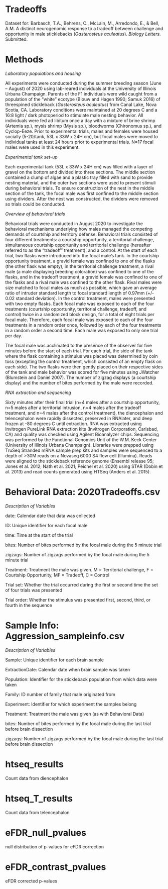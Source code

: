 # Tradeoffs
Dataset for: Barbasch, T.A., Behrens, C., McLain, M., Arredondo, E., & Bell, A.M. A distinct neurogenomic response to a tradeoff between challenge and opportunity in male sticklebacks (_Gasterosteus aculeatus_). _Biology Letters._ Submitted.

# Methods
_Laboratory populations and housing_

All experiments were conducted during the summer breeding season (June – August) of 2020 using lab-reared individuals at the University of Illinois Urbana Champaign. Parents of the F1 individuals were wild caught from a population of the “white” ecotype (Blouw and Hagen 1990; Samuk 2016) of threespined stickleback (_Gasterosteus aculeatus_) from Canal Lake, Nova Scotia, CA. Laboratory conditions were maintained at 20 degrees C and a 16:8 light / dark photoperiod to stimulate male nesting behavior. All individuals were fed ad libitum once a day with a mixture of brine shrimp (Artemia sp.), mysis shrimp (Mysis sp.), bloodworms (Chironomus sp.), and Cyclop-Eeze. Prior to experimental trials, males and females were housed socially (5-20/tank, 53L x 33W x 24H cm), but focal males were moved to individual tanks at least 24 hours prior to experimental trials. N=17 focal males were used in this experiment.

_Experimental tank set-up_

Each experimental tank (53L x 33W x 24H cm) was filled with a layer of gravel on the bottom and divided into three sections. The middle section contained a clump of algae and a plastic tray filled with sand to provide nesting material, and the outer two sections were used to present stimuli during behavioral trials. To ensure construction of the nest in the middle section of the tank, the focal male was first confined to the middle section using dividers. After the nest was constructed, the dividers were removed so trials could be conducted.

_Overview of behavioral trials_

Behavioral trials were conducted in August 2020 to investigate the behavioral mechanisms underlying how males managed the competing demands of courtship and territory defense. Behavioral trials consisted of four different treatments: a courtship opportunity, a territorial challenge, simultaneous courtship opportunity and territorial challenge (hereafter referred to as the “tradeoff” treatment), and a control. At the start of each trial, two flasks were introduced into the focal male’s tank. In the courtship opportunity treatment, a gravid female was confined to one of the flasks (the other flask was empty), in the territorial challenge treatment, a rival male (a male displaying breeding coloration) was confined to one of the flasks, and in the tradeoff treatment, a gravid female was confined to one of the flasks and a rival male was confined to the other flask. Rival males were size matched to focal males as much as possible, which gave an average ratio of intruder standard length to focal standard length of 0.97mm (+/- 0.02 standard deviation). In the control treatment, males were presented with two empty flasks. Each focal male was exposed to each of the four treatments (courtship opportunity, territorial challenge, tradeoff, and control) twice in a randomized block design, for a total of eight trials per focal male. Therefore, each focal male was exposed to each of the four treatments in a random order once, followed by each of the four treatments in a random order a second time. Each male was exposed to only one trial per day. 

The focal male was acclimated to the presence of the observer for five minutes before the start of each trial. For each trial, the side of the tank where the flask containing a stimulus was placed was determined by coin toss (excepting the control treatment, which consisted of an empty flask on each side). The two flasks were then gently placed on their respective sides of the tank and male behavior was scored for five minutes using JWatcher (Blumstein and Daniel 2007). The number of zigzag displays (a courtship display) and the number of bites performed by the male were recorded.

_RNA extraction and sequencing_

Sixty minutes after their final trial (n=4 males after a courtship opportunity, n=5 males after a territorial intrusion, n=4 males after the tradeoff treatment, and n=4 males after the control treatment), the diencephalon and telencephalon were rapidly dissected, preserved in RNAlater, and deep frozen at -80 degrees C until extraction. RNA was extracted using Invitrogen PureLink RNA extraction kits (Invitrogen Corporation, Carlsbad, CA) and quality was checked using Agilent Bioanalyzer chips. Sequencing was performed by the Functional Genomics Unit of the W.M. Keck Center (University of Illinois Urbana Champaign). Libraries were prepped using TruSeq Stranded mRNA sample prep kits and samples were sequenced to a depth of >30M reads on a Novaseq 6000 S4 flow cell (Illumina). Reads were aligned to the stickleback reference genome (Ensembl release 95; Jones et al. 2012; Nath et al. 2021; Peichel et al. 2020) using STAR (Dobin et al. 2013) and read counts generated using HTSeq (Anders et al. 2015).

# Behavioral Data: 2020Tradeoffs.csv

_Description of Variables_

date: Calendar date that data was collected

ID: Unique identifier for each focal male

time: Time at the start of the trial

bites: Number of bites performed by the focal male during the 5 minute trial

zigzags: Number of zigzags performed by the focal male during the 5 minute trial

Treatment: Treatment the male was given. M = Territorial challenge, F = Courtship Opportunity, MF = Tradeoff, C = Control

Trial set: Whether the trial occurred during the first or second time the set of four trials was presented

Trial order: Whether the stimulus was presented first, second, third, or fourth in the sequence

# Sample Info: Aggression_sampleinfo.csv

_Description of Variables_

Sample: Unique identifier for each brain sample

ExtractionDate: Calendar date when brain sample was taken

Population: Identifier for the stickleback population from which data were taken

Family: ID number of family that male originated from

Experiment: Identifier for which experiment the samples belong

Treatment: Treatment the male was given (as with Behavioral Data)

bites: Number of bites performed by the focal male during the last trial before brain dissection

zigzags: Number of zigzags performed by the focal male during the last trial before brain dissection

# htseq_results

Count data from diencephalon

# htseq_T_results

Count data from telencephalon

# eFDR_null_pvalues

null distribution of p-values for eFDR correction

# eFDR_contrast_pvalues

eFDR corrected p-values

